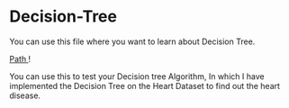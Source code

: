 # Decision-Tree

You can use this file where you want to learn about Decision Tree.

[ Path ](https://github.com/Ankit-Patel191995/Decision-Tree/blob/main/Decision%20tree.ipynb)!

You can use this to test your Decision tree Algorithm, In which I have implemented the Decision Tree on the Heart Dataset to find out the heart disease.
